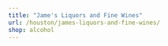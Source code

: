 ```yaml
---
title: "Jame's Liquors and Fine Wines"
url: /houston/james-liquors-and-fine-wines/
shop: alcohol
---
```

